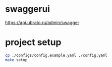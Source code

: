 # swaggerui

https://api.ubrato.ru/admin/swagger

# project setup

```bash
cp ./configs/config.example.yaml ./config.yaml
make setup
```